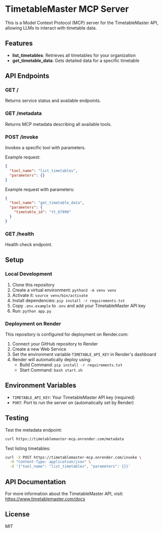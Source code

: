 # TimetableMaster MCP Server

This is a Model Context Protocol (MCP) server for the TimetableMaster API, allowing LLMs to interact with timetable data.

## Features

- **list_timetables**: Retrieves all timetables for your organization
- **get_timetable_data**: Gets detailed data for a specific timetable

## API Endpoints

### GET /
Returns service status and available endpoints.

### GET /metadata
Returns MCP metadata describing all available tools.

### POST /invoke
Invokes a specific tool with parameters.

Example request:
```json
{
  "tool_name": "list_timetables",
  "parameters": {}
}
```

Example request with parameters:
```json
{
  "tool_name": "get_timetable_data",
  "parameters": {
    "timetable_id": "tt_67890"
  }
}
```

### GET /health
Health check endpoint.

## Setup

### Local Development

1. Clone this repository
2. Create a virtual environment: `python3 -m venv venv`
3. Activate it: `source venv/bin/activate`
4. Install dependencies: `pip install -r requirements.txt`
5. Copy `.env.example` to `.env` and add your TimetableMaster API key
6. Run: `python app.py`

### Deployment on Render

This repository is configured for deployment on Render.com:

1. Connect your GitHub repository to Render
2. Create a new Web Service
3. Set the environment variable `TIMETABLE_API_KEY` in Render's dashboard
4. Render will automatically deploy using:
   - Build Command: `pip install -r requirements.txt`
   - Start Command: `bash start.sh`

## Environment Variables

- `TIMETABLE_API_KEY`: Your TimetableMaster API key (required)
- `PORT`: Port to run the server on (automatically set by Render)

## Testing

Test the metadata endpoint:
```bash
curl https://timetablemaster-mcp.onrender.com/metadata
```

Test listing timetables:
```bash
curl -X POST https://timetablemaster-mcp.onrender.com/invoke \
  -H "Content-Type: application/json" \
  -d '{"tool_name": "list_timetables", "parameters": {}}'
```

## API Documentation

For more information about the TimetableMaster API, visit: https://www.timetablemaster.com/docs

## License

MIT